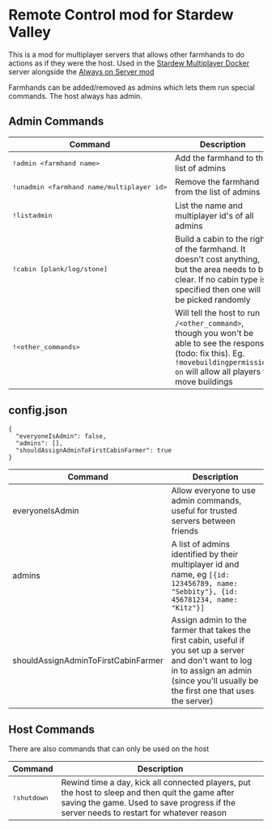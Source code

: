 # Remote Control mod for Stardew Valley

This is a mod for multiplayer servers that allows other farmhands to do actions as if they were the host. Used in the [Stardew Multiplayer Docker](https://github.com/Novex/stardew-multiplayer-docker) server alongside the [Always on Server mod](https://github.com/funny-snek/Always-On-Server-for-Multiplayer)

Farmhands can be added/removed as admins which lets them run special commands. The host always has admin.

## Admin Commands

| Command | Description | 
|--- |--- |
| <pre>!admin &lt;farmhand name></pre> | Add the farmhand to the list of admins |
| <pre>!unadmin <farmhand name/multiplayer id></pre> | Remove the farmhand from the list of admins |
| <pre>!listadmin</pre> | List the name and multiplayer id's of all admins |
| <pre>!cabin [plank/log/stone]</pre> | Build a cabin to the right of the farmhand. It doesn't cost anything, but the area needs to be clear. If no cabin type is specified then one will be picked randomly |
| <pre>!<other_commands></pre> | Will tell the host to run `/<other_command>`, though you won't be able to see the response (todo: fix this). Eg. `!movebuildingpermission on` will allow all players to move buildings |

## config.json
```
{
  "everyoneIsAdmin": false,
  "admins": [],
  "shouldAssignAdminToFirstCabinFarmer": true
}
```

| Command | Description |
|--- |--- |
| everyoneIsAdmin | Allow everyone to use admin commands, useful for trusted servers between friends |
| admins | A list of admins identified by their multiplayer id and name, eg `[{id: 123456789, name: "Sebbity"}, {id: 456781234, name: "Kitz"}]` |
| shouldAssignAdminToFirstCabinFarmer | Assign admin to the farmer that takes the first cabin, useful if you set up a server and don't want to log in to assign an admin (since you'll usually be the first one that uses the server) |

## Host Commands
There are also commands that can only be used on the host

| Command | Description |
|--- |--- |
| <pre>!shutdown</pre> | Rewind time a day, kick all connected players, put the host to sleep and then quit the game after saving the game. Used to save progress if the server needs to restart for whatever reason |